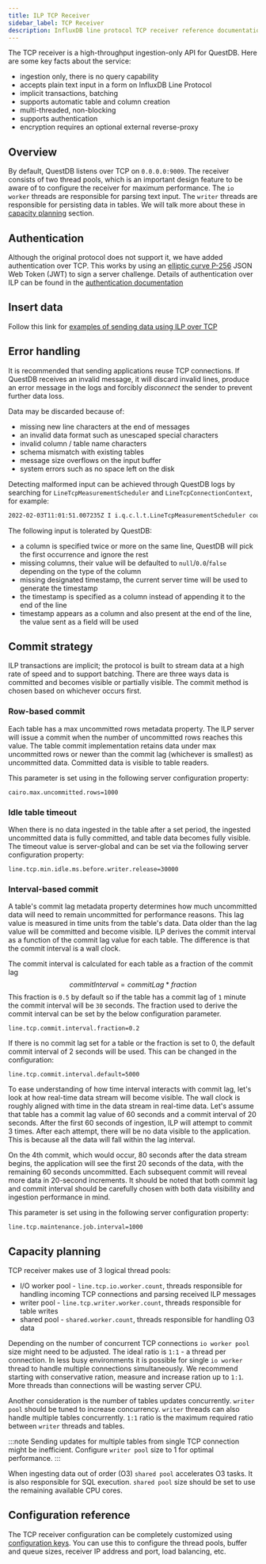 ```yaml
---
title: ILP TCP Receiver
sidebar_label: TCP Receiver
description: InfluxDB line protocol TCP receiver reference documentation.
---
```


The TCP receiver is a high-throughput ingestion-only API for QuestDB. Here are
some key facts about the service:

- ingestion only, there is no query capability
- accepts plain text input in a form on InfluxDB Line Protocol
- implicit transactions, batching
- supports automatic table and column creation
- multi-threaded, non-blocking
- supports authentication
- encryption requires an optional external reverse-proxy

## Overview

By default, QuestDB listens over TCP on `0.0.0.0:9009`. The receiver consists of
two thread pools, which is an important design feature to be aware of to
configure the receiver for maximum performance. The `io worker` threads are
responsible for parsing text input. The `writer` threads are responsible for
persisting data in tables. We will talk more about these in
[capacity planning](#capacity-planning) section.

## Authentication

Although the original protocol does not support it, we have added authentication
over TCP. This works by using an
[elliptic curve P-256](https://en.wikipedia.org/wiki/Elliptic-curve_cryptography)
JSON Web Token (JWT) to sign a server challenge. Details of authentication over
ILP can be found in the
[authentication documentation](/docs/develop/authenticate/)

## Insert data

Follow this link for
[examples of sending data using ILP over TCP](/docs/develop/insert-data/#influxdb-line-protocol)

## Error handling

It is recommended that sending applications reuse TCP connections. If QuestDB
receives an invalid message, it will discard invalid lines, produce an error
message in the logs and forcibly _disconnect_ the sender to prevent further data
loss.

Data may be discarded because of:

- missing new line characters at the end of messages
- an invalid data format such as unescaped special characters
- invalid column / table name characters
- schema mismatch with existing tables
- message size overflows on the input buffer
- system errors such as no space left on the disk

Detecting malformed input can be achieved through QuestDB logs by searching for
`LineTcpMeasurementScheduler` and `LineTcpConnectionContext`, for example:

```bash
2022-02-03T11:01:51.007235Z I i.q.c.l.t.LineTcpMeasurementScheduler could not create table [tableName=trades, ex=`column name contains invalid characters [colName=trade_%]`, errno=0]
```

The following input is tolerated by QuestDB:

- a column is specified twice or more on the same line, QuestDB will pick the
  first occurrence and ignore the rest
- missing columns, their value will be defaulted to `null`/`0.0`/`false`
  depending on the type of the column
- missing designated timestamp, the current server time will be used to generate
  the timestamp
- the timestamp is specified as a column instead of appending it to the end of
  the line
- timestamp appears as a column and also present at the end of the line, the
  value sent as a field will be used

## Commit strategy

ILP transactions are implicit; the protocol is built to stream data at a high
rate of speed and to support batching. There are three ways data is committed
and becomes visible or partially visible. The commit method is chosen based on
whichever occurs first.

### Row-based commit

Each table has a max uncommitted rows metadata property. The ILP server will
issue a commit when the number of uncommitted rows reaches this value. The table
commit implementation retains data under max uncommitted rows or newer than the
commit lag (whichever is smallest) as uncommitted data. Committed data is
visible to table readers.

This parameter is set using in the following server configuration property:

```shell title="Commit when this number of uncommitted records is reached"
cairo.max.uncommitted.rows=1000
```

### Idle table timeout

When there is no data ingested in the table after a set period, the ingested
uncommitted data is fully committed, and table data becomes fully visible. The
timeout value is server-global and can be set via the following server
configuration property:

```shell title="Minimum amount of idle time (millis) before table writer is released"
line.tcp.min.idle.ms.before.writer.release=30000
```

### Interval-based commit

A table's commit lag metadata property determines how much uncommitted data will
need to remain uncommitted for performance reasons. This lag value is measured
in time units from the table's data. Data older than the lag value will be
committed and become visible. ILP derives the commit interval as a function of
the commit lag value for each table. The difference is that the commit interval
is a wall clock.

The commit interval is calculated for each table as a fraction of the commit lag
$$
commitInterval = commitLag * fraction
$$
This fraction is `0.5` by default so if the table has a commit lag of `1` minute the
commit interval will be `30` seconds. The fraction used to derive the commit interval
can be set by the below configuration parameter.

```shell title="Setting commit interval fraction"
line.tcp.commit.interval.fraction=0.2
```

If there is no commit lag set for a table or the fraction is set to 0, the
default commit interval of 2 seconds will be used. This can be changed in
the configuration:

```shell title="Setting the default commit interval in milliseconds"
line.tcp.commit.interval.default=5000
```

To ease understanding of how time interval interacts with commit lag, let's look
at how real-time data stream will become visible. The wall clock is roughly
aligned with time in the data stream in real-time data. Let's assume that table
has a commit lag value of 60 seconds and a commit interval of 20 seconds. After
the first 60 seconds of ingestion, ILP will attempt to commit 3 times. After
each attempt, there will be no data visible to the application. This is because
all the data will fall within the lag interval.

On the 4th commit, which would occur, 80 seconds after the data stream begins,
the application will see the first 20 seconds of the data, with the remaining 60
seconds uncommitted. Each subsequent commit will reveal more data in 20-second
increments. It should be noted that both commit lag and commit interval should
be carefully chosen with both data visibility and ingestion performance in mind.

This parameter is set using in the following server configuration property:

```shell title="Setting maintenance insterval (millis)"
line.tcp.maintenance.job.interval=1000
```

## Capacity planning

TCP receiver makes use of 3 logical thread pools:

- I/O worker pool - `line.tcp.io.worker.count`, threads responsible for handling
  incoming TCP connections and parsing received ILP messages
- writer pool - `line.tcp.writer.worker.count`, threads responsible for table
  writes
- shared pool - `shared.worker.count`, threads responsible for handling O3 data

Depending on the number of concurrent TCP connections `io worker pool` size
might need to be adjusted. The ideal ratio is `1:1` - a thread per connection.
In less busy environments it is possible for single `io worker` thread to handle
multiple connections simultaneously. We recommend starting with conservative
ration, measure and increase ration up to `1:1`. More threads than connections
will be wasting server CPU.

Another consideration is the number of tables updates concurrently.
`writer pool` should be tuned to increase concurrency. `writer` threads can also
handle multiple tables concurrently. `1:1` ratio is the maximum required ratio
between `writer` threads and tables.

:::note
Sending updates for multiple tables from single TCP connection might be
inefficient. Configure `writer pool` size to 1 for optimal performance.
:::

When ingesting data out of order (O3) `shared pool` accelerates O3 tasks. It is
also responsible for SQL execution. `shared pool` size should be set to use the
remaining available CPU cores.

## Configuration reference

The TCP receiver configuration can be completely customized using
[configuration keys](/docs/reference/configuration/#influxdb-line-protocol). You
can use this to configure the thread pools, buffer and queue sizes, receiver IP
address and port, load balancing, etc.
